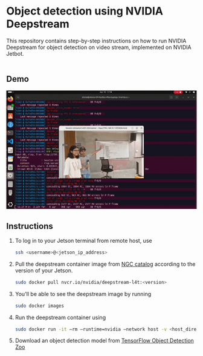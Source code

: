 # Object detection using NVIDIA Deepstream
This repository contains step-by-step instructions on how to run NVIDIA Deepstream for object detection on video stream, implemented on NVIDIA Jetbot.
<br>
<br>
## Demo
![Demo](Demo.gif)

## Instructions
1. To log in to your Jetson terminal from remote host, use
   ```bash
   ssh <username>@<jetson_ip_address>
   
2. Pull the deepstream container image from [NGC catalog](https://catalog.ngc.nvidia.com/orgs/nvidia/containers/deepstream) according to the version of your Jetson.
   ```bash
   sudo docker pull nvcr.io/nvidia/deepstream-l4t:<version>
   
3. You'll be able to see the deepstream image by running
   ```bash
   sudo docker images

4. Run the deepstream container using
   ```bash
   sudo docker run -it –rm –runtime=nvidia –network host -v <host_directory>:<container_directory> nvcr.io/nvidia/deepstream-l4t:<version>

5. Download an object detection model from [TensorFlow Object Detection Zoo](https://example.com)

   
